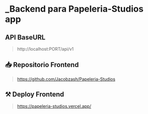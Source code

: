 # \_Backend para Papeleria-Studios app

## API BaseURL

> http://localhost:PORT/api/v1

## 📥 Repositorio Frontend

> https://github.com/Jacobzash/Papeleria-Studios

## ⚒ Deploy Frontend

> https://papeleria-studios.vercel.app/
